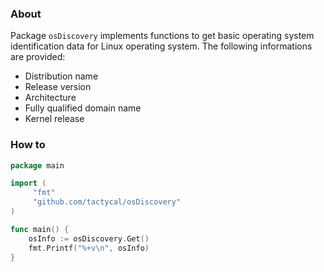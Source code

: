 ### About

Package `osDiscovery` implements functions to get basic operating system 
identification data for Linux operating system. 
The following informations are provided:

* Distribution name
* Release version
* Architecture
* Fully qualified domain name
* Kernel release

### How to

```go
package main

import (
     "fmt"
     "github.com/tactycal/osDiscovery"
)

func main() {
    osInfo := osDiscovery.Get()
    fmt.Printf("%+v\n", osInfo)
}
```
